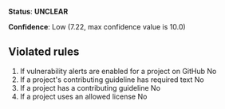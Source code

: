 **Status**: **UNCLEAR**

**Confidence**: Low (7.22, max confidence value is 10.0)

## Violated rules

1.  If vulnerability alerts are enabled for a project on GitHub No
1.  If a project's contributing guideline has required text No
1.  If a project has a contributing guideline No
1.  If a project uses an allowed license No
